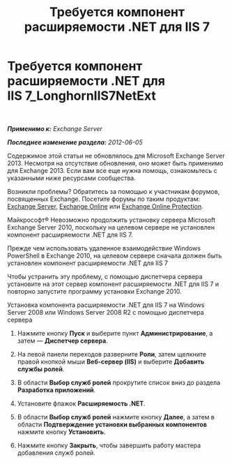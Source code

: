 ﻿---
title: 'Требуется компонент расширяемости .NET для IIS 7'
TOCTitle: Требуется компонент расширяемости .NET для IIS 7_LonghornIIS7NetExt
ms:assetid: 8b481626-b68a-4fba-b66e-a02c03856bfd
ms:mtpsurl: https://technet.microsoft.com/ru-ru/library/ms.exch.setupreadiness.longhorniis7netext(v=EXCHG.150)
ms:contentKeyID: 50488591
ms.date: 05/22/2018
mtps_version: v=EXCHG.150
ms.translationtype: MT
---

# Требуется компонент расширяемости .NET для IIS 7\_LonghornIIS7NetExt

 

_**Применимо к:** Exchange Server_

_**Последнее изменение раздела:** 2012-06-05_

Содержимое этой статьи не обновлялось для Microsoft Exchange Server 2013. Несмотря на отсутствие обновления, оно может быть применимо для Exchange 2013. Если вам все еще нужна помощь, ознакомьтесь с указанными ниже ресурсами сообщества.

Возникли проблемы? Обратитесь за помощью к участникам форумов, посвященных Exchange. Посетите форумы по таким продуктам: [Exchange Server](https://go.microsoft.com/fwlink/p/?linkid=60612), [Exchange Online](https://go.microsoft.com/fwlink/p/?linkid=267542) или [Exchange Online Protection](https://go.microsoft.com/fwlink/p/?linkid=285351).

Майкрософт® Невозможно продолжить установку сервера Microsoft Exchange Server 2010, поскольку на целевом сервере не установлен компонент расширяемости .NET для IIS 7.

Прежде чем использовать удаленное взаимодействие Windows PowerShell в Exchange 2010, на целевом сервере сначала должен быть установлен компонент расширяемости .NET для IIS 7

Чтобы устранить эту проблему, с помощью диспетчера сервера установите на этот сервер компонент расширяемости .NET для IIS 7 и повторно запустите программу установки Exchange 2010.

Установка компонента расширяемости .NET для IIS 7 на Windows Server 2008 или Windows Server 2008 R2 с помощью диспетчера сервера

1.  Нажмите кнопку **Пуск** и выберите пункт **Администрирование**, а затем — **Диспетчер сервера**.

2.  На левой панели переходов разверните **Роли**, затем щелкните правой кнопкой мыши **Веб-сервер (IIS)** и выберите **Добавить службы ролей**.

3.  В области **Выбор служб ролей** прокрутите список вниз до раздела **Разработка приложений**.

4.  Установите флажок **Расширяемость .NET**.

5.  В области **Выбор служб ролей** нажмите кнопку **Далее**, а затем в области **Подтверждение установки выбранных компонентов** нажмите кнопку **Установить**.

6.  Нажмите кнопку **Закрыть**, чтобы завершить работу мастера добавления служб ролей.

